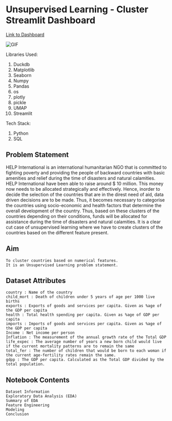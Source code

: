 # Unsupervised Learning - Cluster Streamlit Dashboard

[Link to Dashboard](https://unsupervised-learning-cluster-streamlit.onrender.com)

![GIF](src/Animation.gif)

Libraries Used:

1. Duckdb
2. Matplotlib
3. Seaborn
4. Numpy
5. Pandas
6. os
7. plotly
8. pickle
9. UMAP
10. Streamlit

Tech Stack:

1. Python
2. SQL

## Problem Statement

HELP International is an international humanitarian NGO that is committed to fighting poverty and providing the people of backward countries with basic amenities and relief during the time of disasters and natural calamities. HELP International have been able to raise around $ 10 million. This money now needs to be allocated strategically and effectively. Hence, inorder to decide the selection of the countries that are in the direst need of aid, data driven decisions are to be made. Thus, it becomes necessary to categorise the countries using socio-economic and health factors that determine the overall development of the country. Thus, based on these clusters of the countries depending on their conditions, funds will be allocated for assistance during the time of disasters and natural calamities. It is a clear cut case of unsupervised learning where we have to create clusters of the countries based on the different feature present.

## Aim

    To cluster countries based on numerical features.
    It is an Unsupervised Learning problem statement.

## Dataset Attributes

    country : Name of the country
    child_mort : Death of children under 5 years of age per 1000 live births
    exports : Exports of goods and services per capita. Given as %age of the GDP per capita
    health : Total health spending per capita. Given as %age of GDP per capita
    imports : Imports of goods and services per capita. Given as %age of the GDP per capita
    Income : Net income per person
    Inflation : The measurement of the annual growth rate of the Total GDP
    life_expec : The average number of years a new born child would live if the current mortality patterns are to remain the same
    total_fer : The number of children that would be born to each woman if the current age-fertility rates remain the same.
    gdpp : The GDP per capita. Calculated as the Total GDP divided by the total population.

## Notebook Contents

    Dataset Information
    Exploratory Data Analysis (EDA)
    Summary of EDA
    Feature Engineering
    Modeling
    Conclusion

